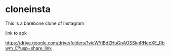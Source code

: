 # cloneinsta
This is a barebone clone of instagram

link to apk

https://drive.google.com/drive/folders/1vicWYlBdZHuGnAOSSknRHeoXE_Rbwm_C?usp=share_link
